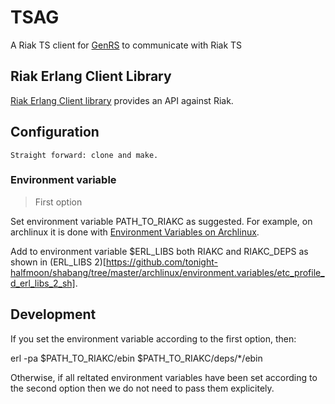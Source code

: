 
# TSAG

A Riak TS client for [GenRS](../genrs) to communicate with Riak TS 

## Riak Erlang Client Library

[Riak Erlang Client library](https://github.com/basho/riak-erlang-client) provides an API against Riak.

## Configuration


```
Straight forward: clone and make.
```


### Environment variable

> First option

Set environment variable PATH_TO_RIAKC as suggested. For example, on archlinux it is done with [Environment Variables on Archlinux](https://github.com/tonight-halfmoon/shabang/tree/master/archlinux/environment.variables).

Add to environment variable $ERL_LIBS both RIAKC and RIAKC_DEPS as shown in (ERL_LIBS 2)[https://github.com/tonight-halfmoon/shabang/tree/master/archlinux/environment.variables/etc_profile_d_erl_libs_2_sh].


## Development

If you set the environment variable according to the first option, then:

   erl -pa $PATH_TO_RIAKC/ebin $PATH_TO_RIAKC/deps/*/ebin

Otherwise, if all reltated environment variables have been set according to the second option then we do not need to pass them explicitely.


	